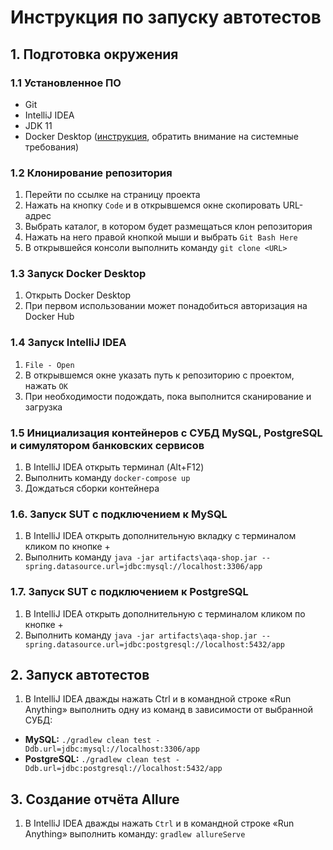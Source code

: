 # Инструкция по запуску автотестов
## 1. Подготовка окружения
### 1.1 Установленное ПО
- Git
- IntelliJ IDEA
- JDK 11
- Docker Desktop ([инструкция](https://github.com/netology-code/aqa-homeworks/blob/master/docker/installation.md), обратить внимание на системные требования)

### 1.2 Клонирование репозитория
1. Перейти по ссылке на страницу проекта
2. Нажать на кнопку `Code` и в открывшемся окне скопировать URL-адрес
3. Выбрать каталог, в котором будет размещаться клон репозитория
4. Нажать на него правой кнопкой мыши и выбрать `Git Bash Here`
5. В открывшейся консоли выполнить команду `git clone <URL>`

### 1.3 Запуск Docker Desktop
1. Открыть Docker Desktop
2. При первом использовании может понадобиться авторизация на Docker Hub

### 1.4 Запуск IntelliJ IDEA
1. `File - Open`
2. В открывшемся окне указать путь к репозиторию с проектом, нажать `ОК`
3. При необходимости подождать, пока выполнится сканирование и загрузка

### 1.5 Инициализация контейнеров с СУБД MySQL, PostgreSQL и симулятором банковских сервисов
1. В IntelliJ IDEA открыть терминал (Alt+F12)
2. Выполнить команду `docker-compose up`
3. Дождаться сборки контейнера

### 1.6. Запуск SUT с подключением к MySQL
1. В IntelliJ IDEA открыть дополнительную вкладку с терминалом кликом по кнопке +
2. Выполнить команду `java -jar artifacts\aqa-shop.jar --spring.datasource.url=jdbc:mysql://localhost:3306/app`

### 1.7. Запуск SUT с подключением к PostgreSQL
1. В IntelliJ IDEA открыть дополнительную с терминалом кликом по кнопке +
2. Выполнить команду `java -jar artifacts\aqa-shop.jar --spring.datasource.url=jdbc:postgresql://localhost:5432/app`

## 2. Запуск автотестов
1. В IntelliJ IDEA дважды нажать Ctrl и в командной строке «Run Anything» выполнить одну из команд в зависимости от выбранной СУБД:
- **MySQL:** `./gradlew clean test -Ddb.url=jdbc:mysql://localhost:3306/app`
- **PostgreSQL:** `./gradlew clean test -Ddb.url=jdbc:postgresql://localhost:5432/app`

## 3. Создание отчёта Allure
1. В IntelliJ IDEA дважды нажать `Ctrl` и в командной строке «Run Anything» выполнить команду:
`gradlew allureServe`
